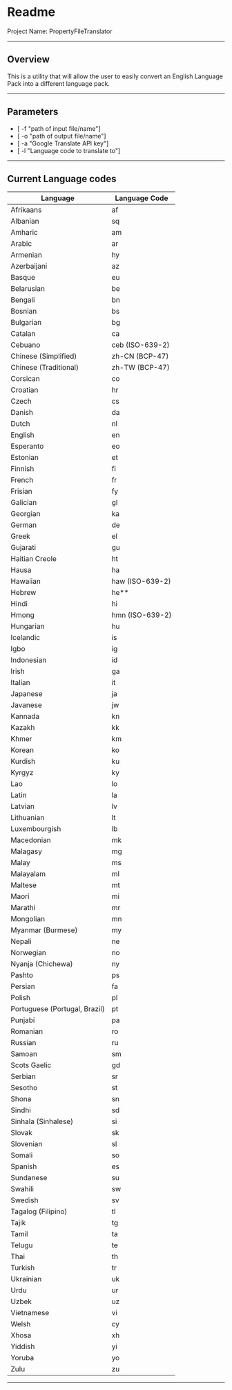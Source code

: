 # Readme

Project Name: PropertyFileTranslator

---

## Overview

This is a utility that will allow the user to easily convert an English Language Pack into a different language pack.

---

## Parameters

- [ -f "path of input file/name"]
- [ -o "path of output file/name"]
- [ -a "Google Translate API key"]
- [ -l "Language code to translate to"]

---

## Current Language codes

| Language                      | Language Code   |
| ----------------------------- | --------------- |
| Afrikaans                     | af              |
| Albanian                      | sq              |
| Amharic                       | am              |
| Arabic                        | ar              |
| Armenian                      | hy              |
| Azerbaijani                   | az              |
| Basque                        | eu              |
| Belarusian                    | be              |
| Bengali                       | bn              |
| Bosnian                       | bs              |
| Bulgarian                     | bg              |
| Catalan                       | ca              |
| Cebuano                       | ceb (ISO-639-2) |
| Chinese (Simplified)          | zh-CN (BCP-47)  |
| Chinese (Traditional)         | zh-TW (BCP-47)  |
| Corsican                      | co              |
| Croatian                      | hr              |
| Czech                         | cs              |
| Danish                        | da              |
| Dutch                         | nl              |
| English                       | en              |
| Esperanto                     | eo              |
| Estonian                      | et              |
| Finnish                       | fi              |
| French                        | fr              |
| Frisian                       | fy              |
| Galician                      | gl              |
| Georgian                      | ka              |
| German                        | de              |
| Greek                         | el              |
| Gujarati                      | gu              |
| Haitian Creole                | ht              |
| Hausa                         | ha              |
| Hawaiian                      | haw (ISO-639-2) |
| Hebrew                        | he\*\*          |
| Hindi                         | hi              |
| Hmong                         | hmn (ISO-639-2) |
| Hungarian                     | hu              |
| Icelandic                     | is              |
| Igbo                          | ig              |
| Indonesian                    | id              |
| Irish                         | ga              |
| Italian                       | it              |
| Japanese                      | ja              |
| Javanese                      | jw              |
| Kannada                       | kn              |
| Kazakh                        | kk              |
| Khmer                         | km              |
| Korean                        | ko              |
| Kurdish                       | ku              |
| Kyrgyz                        | ky              |
| Lao                           | lo              |
| Latin                         | la              |
| Latvian                       | lv              |
| Lithuanian                    | lt              |
| Luxembourgish                 | lb              |
| Macedonian                    | mk              |
| Malagasy                      | mg              |
| Malay                         | ms              |
| Malayalam                     | ml              |
| Maltese                       | mt              |
| Maori                         | mi              |
| Marathi                       | mr              |
| Mongolian                     | mn              |
| Myanmar (Burmese)             | my              |
| Nepali                        | ne              |
| Norwegian                     | no              |
| Nyanja (Chichewa)             | ny              |
| Pashto                        | ps              |
| Persian                       | fa              |
| Polish                        | pl              |
| Portuguese (Portugal, Brazil) | pt              |
| Punjabi                       | pa              |
| Romanian                      | ro              |
| Russian                       | ru              |
| Samoan                        | sm              |
| Scots Gaelic                  | gd              |
| Serbian                       | sr              |
| Sesotho                       | st              |
| Shona                         | sn              |
| Sindhi                        | sd              |
| Sinhala (Sinhalese)           | si              |
| Slovak                        | sk              |
| Slovenian                     | sl              |
| Somali                        | so              |
| Spanish                       | es              |
| Sundanese                     | su              |
| Swahili                       | sw              |
| Swedish                       | sv              |
| Tagalog (Filipino)            | tl              |
| Tajik                         | tg              |
| Tamil                         | ta              |
| Telugu                        | te              |
| Thai                          | th              |
| Turkish                       | tr              |
| Ukrainian                     | uk              |
| Urdu                          | ur              |
| Uzbek                         | uz              |
| Vietnamese                    | vi              |
| Welsh                         | cy              |
| Xhosa                         | xh              |
| Yiddish                       | yi              |
| Yoruba                        | yo              |
| Zulu                          | zu              |

---
